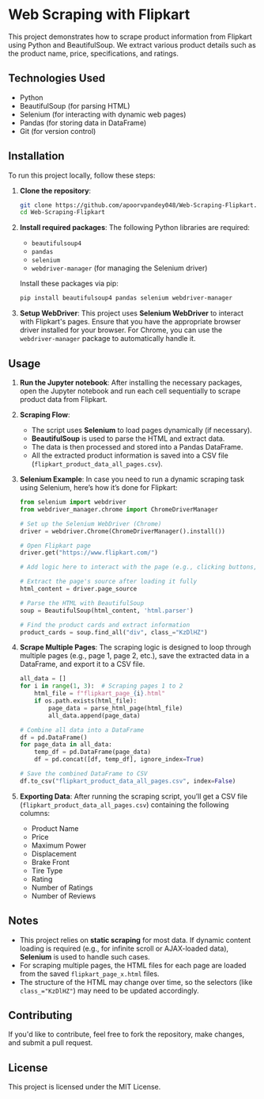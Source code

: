 

# Web Scraping with Flipkart

This project demonstrates how to scrape product information from Flipkart using Python and BeautifulSoup. We extract various product details such as the product name, price, specifications, and ratings.

## Technologies Used

- Python
- BeautifulSoup (for parsing HTML)
- Selenium (for interacting with dynamic web pages)
- Pandas (for storing data in DataFrame)
- Git (for version control)

## Installation

To run this project locally, follow these steps:

1. **Clone the repository**:
   ```bash
   git clone https://github.com/apoorvpandey048/Web-Scraping-Flipkart.git
   cd Web-Scraping-Flipkart
   ```

2. **Install required packages**:
   The following Python libraries are required:
   - `beautifulsoup4`
   - `pandas`
   - `selenium`
   - `webdriver-manager` (for managing the Selenium driver)

   Install these packages via pip:
   ```bash
   pip install beautifulsoup4 pandas selenium webdriver-manager
   ```

3. **Setup WebDriver**:
   This project uses **Selenium WebDriver** to interact with Flipkart's pages. Ensure that you have the appropriate browser driver installed for your browser. For Chrome, you can use the `webdriver-manager` package to automatically handle it.

## Usage

1. **Run the Jupyter notebook**:
   After installing the necessary packages, open the Jupyter notebook and run each cell sequentially to scrape product data from Flipkart.

2. **Scraping Flow**:
   - The script uses **Selenium** to load pages dynamically (if necessary).
   - **BeautifulSoup** is used to parse the HTML and extract data.
   - The data is then processed and stored into a Pandas DataFrame.
   - All the extracted product information is saved into a CSV file (`flipkart_product_data_all_pages.csv`).

3. **Selenium Example**:
   In case you need to run a dynamic scraping task using Selenium, here’s how it’s done for Flipkart:

   ```python
   from selenium import webdriver
   from webdriver_manager.chrome import ChromeDriverManager

   # Set up the Selenium WebDriver (Chrome)
   driver = webdriver.Chrome(ChromeDriverManager().install())

   # Open Flipkart page
   driver.get("https://www.flipkart.com/")
   
   # Add logic here to interact with the page (e.g., clicking buttons, scrolling, etc.)

   # Extract the page's source after loading it fully
   html_content = driver.page_source

   # Parse the HTML with BeautifulSoup
   soup = BeautifulSoup(html_content, 'html.parser')

   # Find the product cards and extract information
   product_cards = soup.find_all("div", class_="KzDlHZ")
   ```

4. **Scrape Multiple Pages**:
   The scraping logic is designed to loop through multiple pages (e.g., page 1, page 2, etc.), save the extracted data in a DataFrame, and export it to a CSV file.

   ```python
   all_data = []
   for i in range(1, 3):  # Scraping pages 1 to 2
       html_file = f"flipkart_page_{i}.html"
       if os.path.exists(html_file):
           page_data = parse_html_page(html_file)
           all_data.append(page_data)

   # Combine all data into a DataFrame
   df = pd.DataFrame()
   for page_data in all_data:
       temp_df = pd.DataFrame(page_data)
       df = pd.concat([df, temp_df], ignore_index=True)

   # Save the combined DataFrame to CSV
   df.to_csv("flipkart_product_data_all_pages.csv", index=False)
   ```

5. **Exporting Data**:
   After running the scraping script, you’ll get a CSV file (`flipkart_product_data_all_pages.csv`) containing the following columns:
   - Product Name
   - Price
   - Maximum Power
   - Displacement
   - Brake Front
   - Tire Type
   - Rating
   - Number of Ratings
   - Number of Reviews

## Notes

- This project relies on **static scraping** for most data. If dynamic content loading is required (e.g., for infinite scroll or AJAX-loaded data), **Selenium** is used to handle such cases.
- For scraping multiple pages, the HTML files for each page are loaded from the saved `flipkart_page_x.html` files.
- The structure of the HTML may change over time, so the selectors (like `class_="KzDlHZ"`) may need to be updated accordingly.

## Contributing

If you'd like to contribute, feel free to fork the repository, make changes, and submit a pull request.

## License

This project is licensed under the MIT License.

